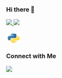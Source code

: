 ### Hi there 👋

<a href="https://github.com/andradebru">
  <img height="150em" src="https://github-readme-stats.vercel.app/api?username=victorcasarin&theme=radical&show_icons=true" />
  <img height="150em" src="https://github-readme-stats.vercel.app/api/top-langs/?username=victorcasarin&theme=radical&layout=compact" />
</a>
<div style="display: inline_block"><br>
  <img align="center" alt="Rafa-Python" height="30" width="40" src="https://raw.githubusercontent.com/devicons/devicon/master/icons/python/python-original.svg">
</div>

<h3>Connect with Me </h3>

<div> 
  <a href="https://https://www.linkedin.com/in/victor1988/" target="_blank"><img src="https://img.shields.io/badge/-LinkedIn-%230077B5?style=for-the-badge&logo=linkedin&logoColor=white" target="_blank"></a> 
  
</div>
